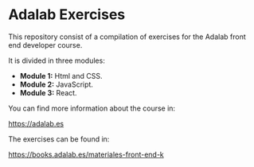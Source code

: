 # Adalab Exercises

This repository consist of a compilation of exercises for the Adalab front end developer course.

It is divided in three modules:

- **Module 1:** Html and CSS.
- **Module 2:** JavaScript.
- **Module 3:** React.

You can find more information about the course in:

https://adalab.es

The exercises can be found in:

https://books.adalab.es/materiales-front-end-k

